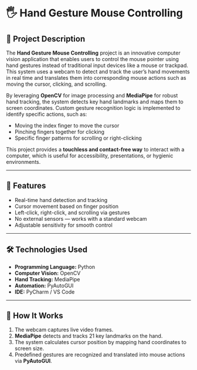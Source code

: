 # 🖐️ Hand Gesture Mouse Controlling

## 📌 Project Description
The **Hand Gesture Mouse Controlling** project is an innovative computer vision application that enables users to control the mouse pointer using hand gestures instead of traditional input devices like a mouse or trackpad. This system uses a webcam to detect and track the user’s hand movements in real time and translates them into corresponding mouse actions such as moving the cursor, clicking, and scrolling.

By leveraging **OpenCV** for image processing and **MediaPipe** for robust hand tracking, the system detects key hand landmarks and maps them to screen coordinates. Custom gesture recognition logic is implemented to identify specific actions, such as:
- Moving the index finger to move the cursor
- Pinching fingers together for clicking
- Specific finger patterns for scrolling or right-clicking

This project provides a **touchless and contact-free way** to interact with a computer, which is useful for accessibility, presentations, or hygienic environments.

---

## 🚀 Features
- Real-time hand detection and tracking
- Cursor movement based on finger position
- Left-click, right-click, and scrolling via gestures
- No external sensors — works with a standard webcam
- Adjustable sensitivity for smooth control

---

## 🛠️ Technologies Used
- **Programming Language:** Python
- **Computer Vision:** OpenCV
- **Hand Tracking:** MediaPipe
- **Automation:** PyAutoGUI
- **IDE:** PyCharm / VS Code

---

## 📂 How It Works
1. The webcam captures live video frames.
2. **MediaPipe** detects and tracks 21 key landmarks on the hand.
3. The system calculates cursor position by mapping hand coordinates to screen size.
4. Predefined gestures are recognized and translated into mouse actions via **PyAutoGUI**.

